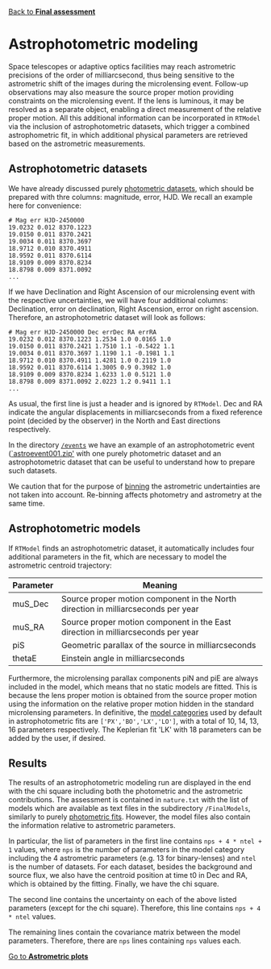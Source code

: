 [Back to **Final assessment**](FinalAssessment.md)

# Astrophotometric modeling

Space telescopes or adaptive optics facilities may reach astrometric precisions of the order of milliarcsecond, thus being sensitive to the astrometric shift of the images during the microlensing event. Follow-up observations may also measure the source proper motion providing constraints on the microlensing event. If the lens is luminous, it may be resolved as a separate object, enabling a direct measurement of the relative proper motion. All this additional information can be incorporated in `RTModel` via the inclusion of astrophotometric datasets, which trigger a combined astrophometric fit, in which additional physical parameters are retrieved based on the astrometric measurements.

## Astrophotometric datasets

We have already discussed purely [photometric datasets](DataPreparation.md), which should be prepared with thre columns: magnitude, error, HJD. We recall an example here for convenience:

```
# Mag err HJD-2450000
19.0232 0.012 8370.1223
19.0150 0.011 8370.2421
19.0034 0.011 8370.3697
18.9712 0.010 8370.4911
18.9592 0.011 8370.6114
18.9109 0.009 8370.8234
18.8798 0.009 8371.0092
...

```

If we have Declination and Right Ascension of our microlensing event with the respective uncertainties, we will have four additional columns: Declination, error on declination, Right Ascension, error on right ascension. Therefore, an astrophotometric dataset will look as follows:

```
# Mag err HJD-2450000 Dec errDec RA errRA
19.0232 0.012 8370.1223 1.2534 1.0 0.0165 1.0
19.0150 0.011 8370.2421 1.7510 1.1 -0.5422 1.1
19.0034 0.011 8370.3697 1.1190 1.1 -0.1981 1.1
18.9712 0.010 8370.4911 1.4281 1.0 0.2119 1.0
18.9592 0.011 8370.6114 1.3005 0.9 0.3982 1.0
18.9109 0.009 8370.8234 1.6233 1.0 0.5121 1.0
18.8798 0.009 8371.0092 2.0223 1.2 0.9411 1.1
...

```

As usual, the first line is just a header and is ignored by `RTModel`. Dec and RA indicate the angular displacements in milliarcseconds from a fixed reference point (decided by the observer) in the North and East directions respectively.

In the directory [`/events`](/events) we have an example of an astrophotometric event ([`astroevent001.zip'](/events/astroevent001.zip) with one purely photometric dataset and an astrophotometric dataset that can be useful to understand how to prepare such datasets.

We caution that for the purpose of [binning](DataPreprocessing.md#pre-processing-operations) the astrometric undertainties are not taken into account. Re-binning affects photometry and astrometry at the same time.

## Astrophotometric models

If `RTModel` finds an astrophotometric dataset, it automatically includes four additional parameters in the fit, which are necessary to model the astrometric centroid trajectory:

| Parameter | Meaning | 
| --- | --- |
| muS_Dec | Source proper motion component in the North direction in milliarcseconds per year | 
| muS_RA | Source proper motion component in the East direction in milliarcseconds per year |
| piS | Geometric parallax of the source in milliarcseconds |
| thetaE | Einstein angle in milliarcseconds |

Furthermore, the microlensing parallax components piN and piE are always included in the model, which means that no static models are fitted. This is because the lens proper motion is obtained from the source proper motion using the information on the relative proper motion hidden in the standard microlensing parameters. In definitive, the [model categories](ModelCategories.md) used by default in astrophotometric fits are `['PX','BO','LX','LO']`, with a total of 10, 14, 13, 16 parameters respectively. The Keplerian fit 'LK' with 18 parameters can be added by the user, if desired.

## Results

The results of an astrophotometric modeling run are displayed in the end with the chi square including both the photometric and the astrometric contributions. The assessment is contained in `nature.txt` with the list of models which are available as text files in the subdirectory `/FinalModels`, similarly to purely [photometric fits](ModelingRun.md#best-models). However, the model files also contain the information relative to astrometric parameters.

In particular, the list of parameters in the first line contains `nps + 4 * ntel + 1` values, where `nps` is the number of parameters in the model category including the 4 astrometric parameters (e.g. 13 for binary-lenses) and `ntel` is the number of datasets. For each dataset, besides the background and source flux, we also have the centroid position at time t0 in Dec and RA, which is obtained by the fitting. Finally, we have the chi square.

The second line contains the uncertainty on each of the above listed parameters (except for the chi square). Therefore, this line contains `nps + 4 * ntel` values.

The remaining lines contain the covariance matrix between the model parameters. Therefore, there are `nps` lines containing `nps` values each. 

[Go to **Astrometric plots**](AstrometricPlots.md)
